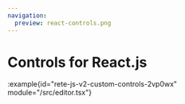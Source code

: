 ```yaml
---
navigation:
  preview: react-controls.png
---
```


# Controls for React.js

:example{id="rete-js-v2-custom-controls-2vp0wx" module="/src/editor.tsx"}
